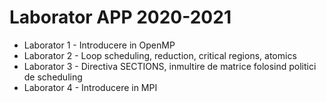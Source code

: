 # Laborator APP 2020-2021

* Laborator 1 - Introducere in OpenMP
* Laborator 2 - Loop scheduling, reduction, critical regions, atomics
* Laborator 3 - Directiva SECTIONS, inmultire de matrice folosind politici de scheduling
* Laborator 4 - Introducere in MPI
